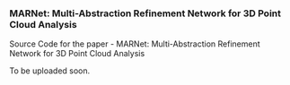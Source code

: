 ### MARNet: Multi-Abstraction Refinement Network for 3D Point Cloud Analysis
Source Code for the paper - MARNet: Multi-Abstraction Refinement Network for 3D Point Cloud Analysis

To be uploaded soon.

